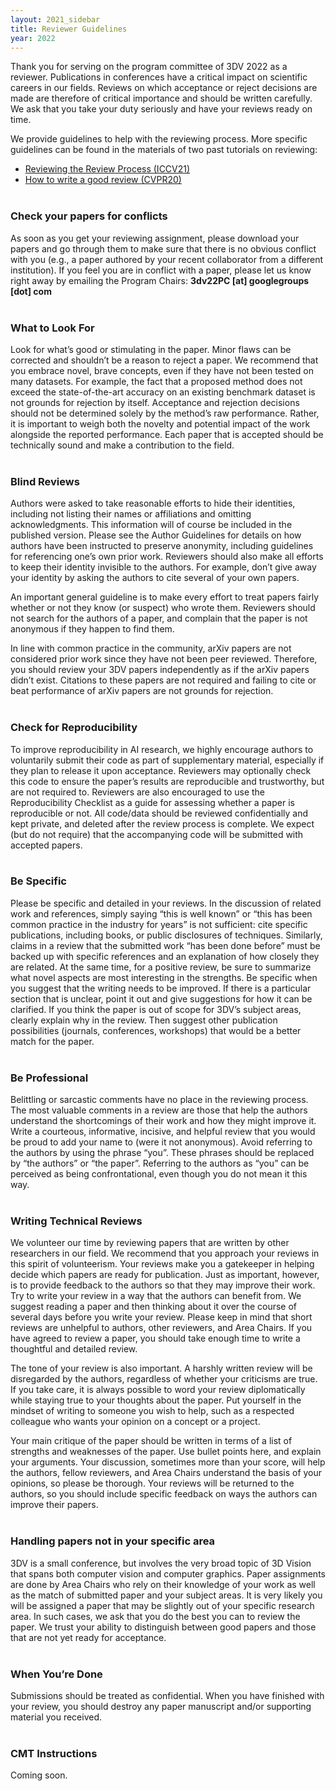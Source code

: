```yaml
---
layout: 2021_sidebar
title: Reviewer Guidelines
year: 2022
---
```



Thank you for serving on the program committee of 3DV 2022 as a reviewer. Publications in conferences have a critical impact on scientific careers in our fields. Reviews on which acceptance or reject decisions are made are therefore of critical importance and should be written carefully. We ask that you take your duty seriously and have your reviews ready on time.

We provide guidelines to help with the reviewing process. More specific
guidelines can be found in the materials of two past tutorials on reviewing:
- [Reviewing the Review Process (ICCV21)](https://sites.google.com/view/reviewing-the-review-process/)
- [How to write a good review (CVPR20)](https://sites.google.com/view/making-reviews-great-again/)
<br><br>

### Check your papers for conflicts
As soon as you get your reviewing assignment, please download your papers and go through them to make sure that there is no obvious conflict with you (e.g., a paper authored by your recent collaborator from a different institution). If you feel you are in conflict with a paper, please let us know right away by emailing the Program Chairs: **3dv22PC [at] googlegroups [dot] com** 
<br><br>

### What to Look For
Look for what’s good or stimulating in the paper. Minor flaws can be corrected and shouldn’t be a reason to reject a paper. We recommend that you embrace novel, brave concepts, even if they have not been tested on many datasets. For example, the fact that a proposed method does not exceed the state-of-the-art accuracy on an existing benchmark dataset is not grounds for rejection by itself. Acceptance and rejection decisions should not be determined solely by the method’s raw performance. Rather, it is important to weigh both the novelty and potential impact of the work alongside the reported performance. Each paper that is accepted should be technically sound and make a contribution to the field.
<br><br>

### Blind Reviews
Authors were asked to take reasonable efforts to hide their identities, including not listing their names or affiliations and omitting acknowledgments. This information will of course be included in the published version. Please see the Author Guidelines for details on how authors have been instructed to preserve anonymity, including guidelines for referencing one’s own prior work. Reviewers should also make all efforts to keep their identity invisible to the authors. For example, don’t give away your identity by asking the authors to cite several of your own papers.

An important general guideline is to make every effort to treat papers fairly whether or not they know (or suspect) who wrote them. Reviewers should not search for the authors of a paper, and complain that the paper is not anonymous if they happen to find them.

In line with common practice in the community, arXiv papers are not considered prior work since they have not been peer reviewed. Therefore, you should review your 3DV papers independently as if the arXiv papers didn’t exist. Citations to these papers are not required and failing to cite or beat performance of arXiv papers are not grounds for rejection.
<br><br>

### Check for Reproducibility
To improve reproducibility in AI research, we highly encourage authors to voluntarily submit their code as part of supplementary material, especially if they plan to release it upon acceptance. Reviewers may optionally check this code to ensure the paper’s results are reproducible and trustworthy, but are not required to. Reviewers are also encouraged to use the Reproducibility Checklist as a guide for assessing whether a paper is reproducible or not. All code/data should be reviewed confidentially and kept private, and deleted after the review process is complete. We expect (but do not require) that the accompanying code will be submitted with accepted papers.
<br><br>

### Be Specific
Please be specific and detailed in your reviews. In the discussion of related work and references, simply saying “this is well known” or “this has been common practice in the industry for years” is not sufficient: cite specific publications, including books, or public disclosures of techniques. Similarly, claims in a review that the submitted work “has been done before” must be backed up with specific references and an explanation of how closely they are related. At the same time, for a positive review, be sure to summarize what novel aspects are most interesting in the strengths. Be specific when you suggest that the writing needs to be improved. If there is a particular section that is unclear, point it out and give suggestions for how it can be clarified. If you think the paper is out of scope for 3DV’s subject areas, clearly explain why in the review. Then suggest other publication possibilities (journals, conferences, workshops) that would be a better match for the paper.
<br><br>

### Be Professional

Belittling or sarcastic comments have no place in the reviewing process. The most valuable comments in a review are those that help the authors understand the shortcomings of their work and how they might improve it. Write a courteous, informative, incisive, and helpful review that you would be proud to add your name to (were it not anonymous). Avoid referring to the authors by using the phrase “you”. These phrases should be replaced by “the authors” or “the paper”. Referring to the authors as “you” can be perceived as being confrontational, even though you do not mean it this way.
<br><br>

### Writing Technical Reviews

We volunteer our time by reviewing papers that are written by other researchers in our field. We recommend that you approach your reviews in this spirit of volunteerism. Your reviews make you a gatekeeper in helping decide which papers are ready for publication. Just as important, however, is to provide feedback to the authors so that they may improve their work. Try to write your review in a way that the authors can benefit from. We suggest reading a paper and then thinking about it over the course of several days before you write your review. Please keep in mind that short reviews are unhelpful to authors, other reviewers, and Area Chairs. If you have agreed to review a paper, you should take enough time to write a thoughtful and detailed review.

The tone of your review is also important. A harshly written review will be disregarded by the authors, regardless of whether your criticisms are true. If you take care, it is always possible to word your review diplomatically while staying true to your thoughts about the paper. Put yourself in the mindset of writing to someone you wish to help, such as a respected colleague who wants your opinion on a concept or a project.

Your main critique of the paper should be written in terms of a list of strengths and weaknesses of the paper. Use bullet points here, and explain your arguments. Your discussion, sometimes more than your score, will help the authors, fellow reviewers, and Area Chairs understand the basis of your opinions, so please be thorough. Your reviews will be returned to the authors, so you should include specific feedback on ways the authors can improve their papers.
<br><br>

### Handling papers not in your specific area

3DV is a small conference, but involves the very broad topic of 3D Vision that spans both computer vision and computer graphics. Paper assignments are done by Area Chairs who rely on their knowledge of your work as well as the match of submitted paper and your subject areas. It is very likely you will be assigned a paper that may be slightly out of your specific research area. In such cases, we ask that you do the best you can to review the paper. We trust your ability to distinguish between good papers and those that are not yet ready for acceptance.
<br><br>

### When You’re Done

Submissions should be treated as confidential. When you have finished with your review, you should destroy any paper manuscript and/or supporting material you received.
<br><br>

### CMT Instructions

Coming soon.
